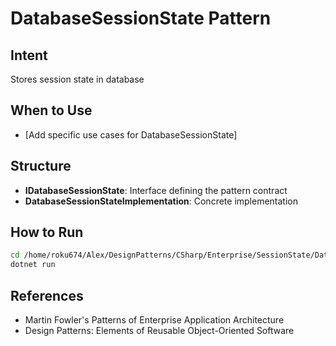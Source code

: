 # DatabaseSessionState Pattern

## Intent
Stores session state in database

## When to Use
- [Add specific use cases for DatabaseSessionState]

## Structure
- **IDatabaseSessionState**: Interface defining the pattern contract
- **DatabaseSessionStateImplementation**: Concrete implementation

## How to Run
```bash
cd /home/roku674/Alex/DesignPatterns/CSharp/Enterprise/SessionState/DatabaseSessionState
dotnet run
```

## References
- Martin Fowler's Patterns of Enterprise Application Architecture
- Design Patterns: Elements of Reusable Object-Oriented Software

